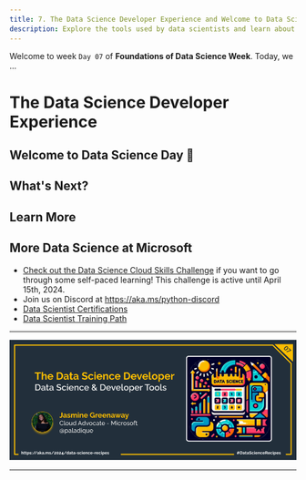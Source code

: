 ```yaml
---
title: 7. The Data Science Developer Experience and Welcome to Data Science Day
description: Explore the tools used by data scientists and learn about what to expect at Data Science day.
---
```


Welcome to week  `Day 07` of **Foundations of Data Science Week**. Today, we ...

# The Data Science Developer Experience 

## Welcome to Data Science Day 🎉

## What's Next?

## Learn More

## More Data Science at Microsoft

- [Check out the Data Science Cloud Skills Challenge](https://aka.ms/python/DataScienceDay/CSC) if you want to go through some self-paced learning! This challenge is active until April 15th, 2024.
- Join us on Discord at https://aka.ms/python-discord
- [Data Scientist Certifications](https://aka.ms/python/DataScienceDay/DataScience-certification)
- [Data Scientist Training Path](https://aka.ms/python/DataScienceDay/DataScience-TrainingPath)

<!-- for DEV.TO
---
title: The Data Science Developer Experience
published: false
description:
tags: data science, machine learning, python
series: 14 Days of Data Science
canonical_url: https://aka.ms/
cover_image: 
--- -->

---

![Banner For Week 1 Post 7](./img/banners/DataScienceDay-Foundations-7.png)

---